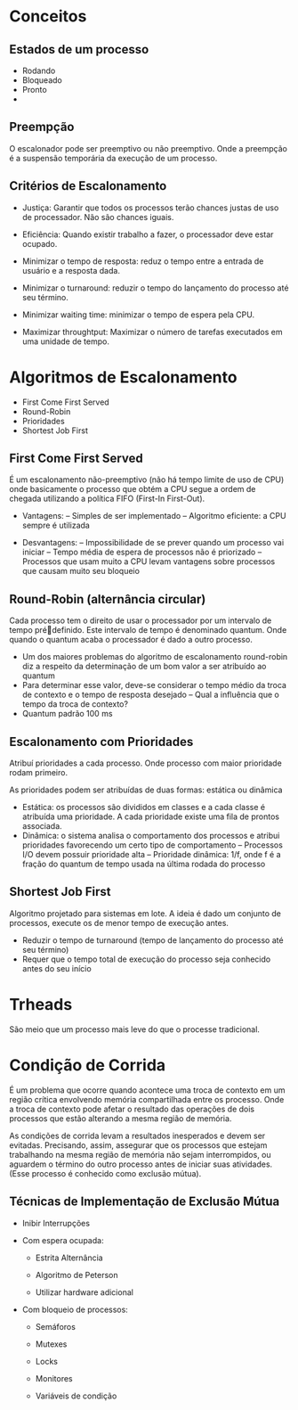 # Conceitos

## Estados de um processo

- Rodando
- Bloqueado
- Pronto
- 
## Preempção

O escalonador pode ser preemptivo ou não preemptivo. Onde a preempção é a suspensão temporária da execução de um processo.

## Critérios de Escalonamento

- Justiça:
  Garantir que todos os processos terão chances justas de uso de processador. Não são chances iguais.
  
- Eficiência:
  Quando existir trabalho a fazer, o processador deve estar ocupado.

- Minimizar o tempo de resposta:
  reduz o tempo entre a entrada de usuário e a resposta dada.
  
- Minimizar o turnaround:
  reduzir o tempo do lançamento do processo até seu término.
  
- Minimizar waiting time:
  minimizar o tempo de espera pela CPU.
  
- Maximizar throughtput:
  Maximizar o número de tarefas executados em uma unidade de tempo.

# Algoritmos de Escalonamento

- First Come First Served
- Round-Robin
- Prioridades
- Shortest Job First

## First Come First Served

É um escalonamento não-preemptivo (não há tempo limite de uso de CPU) onde basicamente o processo que obtém a CPU segue a ordem de chegada utilizando a política FIFO (First-In 
First-Out).

- Vantagens: 
  – Simples de ser implementado
  – Algoritmo eficiente: a CPU sempre é utilizada
  
- Desvantagens:
  – Impossibilidade de se prever quando um processo vai 
  iniciar
  – Tempo média de espera de processos não é priorizado
  – Processos que usam muito a CPU levam vantagens sobre 
  processos que causam muito seu bloqueio


## Round-Robin (alternância circular)

Cada processo tem o direito de usar o processador por um intervalo de tempo prédefinido. Este intervalo de tempo é denominado quantum. Onde quando o quantum acaba o processador é dado a outro processo.

- Um dos maiores problemas do algoritmo de escalonamento round-robin diz a respeito da determinação de um bom valor a ser atribuído ao quantum
- Para determinar esse valor, deve-se considerar o tempo médio da troca de contexto e o tempo de resposta desejado
  – Qual a influência que o tempo da troca de contexto?
- Quantum padrão 100 ms

## Escalonamento com Prioridades

Atribuí prioridades a cada processo. Onde processo com maior prioridade rodam primeiro.

As prioridades podem ser atribuídas de duas formas: estática ou dinâmica

- Estática: os processos são divididos em classes e a cada classe é atribuída uma prioridade. A cada prioridade existe uma fila de prontos associada.
- Dinâmica: o sistema analisa o comportamento dos processos e atribui prioridades favorecendo um certo tipo de comportamento
  – Processos I/O devem possuir prioridade alta
  – Prioridade dinâmica: 1/f, onde f é a fração do quantum de tempo usada na última rodada do processo

## Shortest Job First

Algoritmo projetado para sistemas em lote. A ideia é dado um conjunto de processos, execute os de menor tempo de execução antes.
- Reduzir o tempo de turnaround (tempo de lançamento do processo até seu término)
- Requer que o tempo total de execução do processo seja conhecido antes do seu início

# Trheads

São meio que um processo mais leve do que o processe tradicional. 

# Condição de Corrida

É um problema que ocorre quando acontece uma troca de contexto em um região crítica envolvendo memória compartilhada entre os processo. Onde a troca de contexto pode afetar o resultado das operações de dois processos que estão alterando a mesma região de memória. 

As condições de corrida levam a resultados inesperados e devem ser evitadas. Precisando, assim, assegurar que os processos que estejam trabalhando na mesma região de memória não sejam interrompidos, ou aguardem o término do outro processo antes de iniciar suas atividades. (Esse processo é conhecido como exclusão mútua).

## Técnicas de Implementação de Exclusão Mútua

- Inibir Interrupções
  
- Com espera ocupada:

  - Estrita Alternância
  
  - Algoritmo de Peterson
  
  - Utilizar hardware adicional
  
- Com bloqueio de processos:
  
  - Semáforos
  
  - Mutexes
  
  - Locks
  
  - Monitores
  
  - Variáveis de condição
